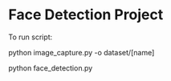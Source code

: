 # Face Detection Project

To run script: 

python image_capture.py -o dataset/[name]

python face_detection.py


